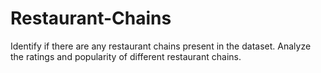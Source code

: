 # Restaurant-Chains
Identify if there are any restaurant chains present in the dataset. Analyze the ratings and popularity of different restaurant chains.
